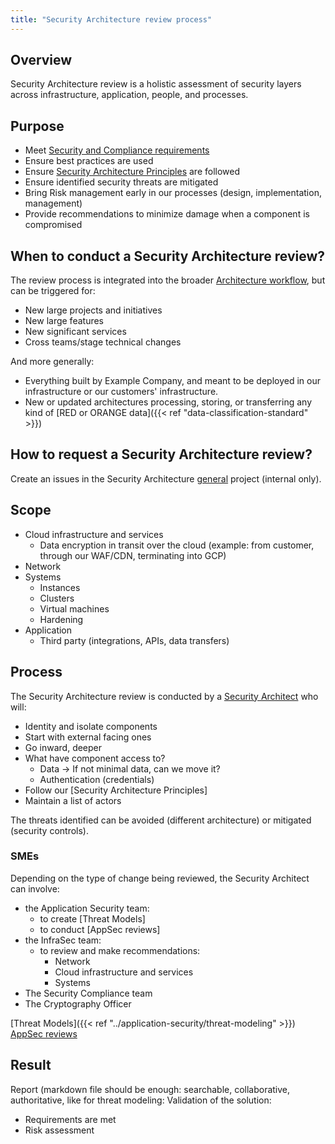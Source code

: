 ```yaml
---
title: "Security Architecture review process"
---
```


<link rel="stylesheet" type="text/css" href="/stylesheets/biztech.css" />

## Overview

Security Architecture review is a holistic assessment of security layers across
infrastructure, application, people, and processes.

## Purpose

- Meet [Security and Compliance requirements](_index.md#security-architecture-requirements)
- Ensure best practices are used
- Ensure [Security Architecture Principles](_index.md#security-architecture-principles) are followed
- Ensure identified security threats are mitigated
- Bring Risk management early in our processes (design, implementation, management)
- Provide recommendations to minimize damage when a component is compromised

## When to conduct a Security Architecture review?

The review process is integrated into the broader [Architecture workflow](/handbook/engineering/architecture/workflow/), but can be triggered for:

- New large projects and initiatives
- New large features
- New significant services
- Cross teams/stage technical changes

And more generally:

- Everything built by Example Company, and meant to be deployed in our infrastructure or our customers'
  infrastructure.
- New or updated architectures processing, storing, or transferring any kind of [RED or ORANGE data]({{< ref "data-classification-standard" >}})

## How to request a Security Architecture review?

Create an issues in the Security Architecture
[general](https://example_company.com/example_company-com/gl-security/security-architecture/general/) project
(internal only).

## Scope

- Cloud infrastructure and services
  - Data encryption in transit over the cloud (example: from customer, through our WAF/CDN, terminating into GCP)
- Network
- Systems
  - Instances
  - Clusters
  - Virtual machines
  - Hardening
- Application
  - Third party (integrations, APIs, data transfers)

## Process

The Security Architecture review is conducted by a [Security Architect](/job-families/security/security-engineer#security-architect) who will:

- Identity and isolate components
- Start with external facing ones
- Go inward, deeper
- What have component access to?
  - Data → If not minimal data, can we move it?
  - Authentication (credentials)
- Follow our [Security Architecture Principles]
- Maintain a list of actors

The threats identified can be avoided (different architecture) or mitigated (security controls).

### SMEs

Depending on the type of change being reviewed, the Security Architect can involve:

- the Application Security team:
  - to create [Threat Models]
  - to conduct [AppSec reviews]
- the InfraSec team:
  - to review and make recommendations:
    - Network
    - Cloud infrastructure and services
    - Systems
- The Security Compliance team
- The Cryptography Officer

[Threat Models]({{< ref "../application-security/threat-modeling" >}})
[AppSec reviews](/handbook/security/product-security/application-security/#application-security-reviews)

## Result

Report (markdown file should be enough: searchable, collaborative, authoritative, like for threat modeling:
Validation of the solution:

- Requirements are met
- Risk assessment
